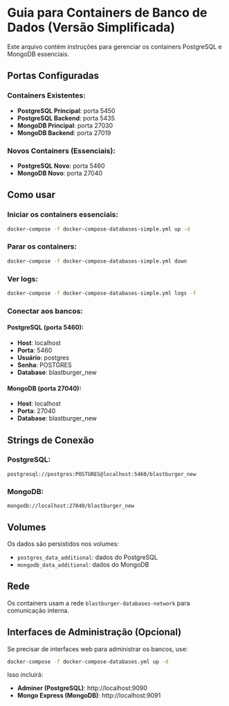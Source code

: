 # Guia para Containers de Banco de Dados (Versão Simplificada)

Este arquivo contém instruções para gerenciar os containers PostgreSQL e MongoDB essenciais.

## Portas Configuradas

### Containers Existentes:
- **PostgreSQL Principal**: porta 5450
- **PostgreSQL Backend**: porta 5435
- **MongoDB Principal**: porta 27030
- **MongoDB Backend**: porta 27019

### Novos Containers (Essenciais):
- **PostgreSQL Novo**: porta 5460
- **MongoDB Novo**: porta 27040

## Como usar

### Iniciar os containers essenciais:
```bash
docker-compose -f docker-compose-databases-simple.yml up -d
```

### Parar os containers:
```bash
docker-compose -f docker-compose-databases-simple.yml down
```

### Ver logs:
```bash
docker-compose -f docker-compose-databases-simple.yml logs -f
```

### Conectar aos bancos:

#### PostgreSQL (porta 5460):
- **Host**: localhost
- **Porta**: 5460
- **Usuário**: postgres
- **Senha**: POSTGRES
- **Database**: blastburger_new

#### MongoDB (porta 27040):
- **Host**: localhost
- **Porta**: 27040
- **Database**: blastburger_new

## Strings de Conexão

### PostgreSQL:
```
postgresql://postgres:POSTGRES@localhost:5460/blastburger_new
```

### MongoDB:
```
mongodb://localhost:27040/blastburger_new
```

## Volumes

Os dados são persistidos nos volumes:
- `postgres_data_additional`: dados do PostgreSQL
- `mongodb_data_additional`: dados do MongoDB

## Rede

Os containers usam a rede `blastburger-databases-network` para comunicação interna.

## Interfaces de Administração (Opcional)

Se precisar de interfaces web para administrar os bancos, use:
```bash
docker-compose -f docker-compose-databases.yml up -d
```

Isso incluirá:
- **Adminer (PostgreSQL)**: http://localhost:9090
- **Mongo Express (MongoDB)**: http://localhost:9091